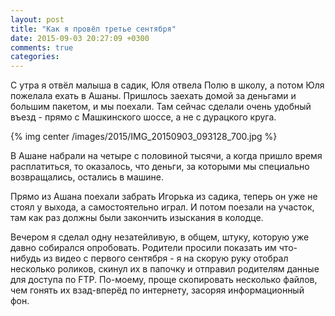 ```yaml
---
layout: post
title: "Как я провёл третье сентября"
date: 2015-09-03 20:27:09 +0300
comments: true
categories: 
---
```

C утра я отвёл малыша в садик, Юля отвела Полю в школу, а потом Юля пожелала ехать в Ашаны. Пришлось заехать домой за деньгами и большим пакетом, и мы поехали. Там сейчас сделали очень удобный въезд - прямо с Машкинского шоссе, а не с дурацкого круга.

{% img center /images/2015/IMG_20150903_093128_700.jpg %}

В Ашане набрали на четыре с половиной тысячи, а когда пришло время расплатиться, то оказалось, что деньги, за которыми мы специально возвращались, остались в машине. 

Прямо из Ашана поехали забрать Игорька из садика, теперь он уже не стоял у выхода, а самостоятельно играл. И потом поезали на участок, там как раз должны были закончить изыскания в колодце.  



Вечером я сделал одну незатейливую, в общем, штуку, которую уже давно собирался опробовать. Родители просили показать им что-нибудь из видео с первого сентября - я на скорую руку отобрал несколько роликов, скинул их в папочку и отправил родителям данные для доступа по FTP. По-моему, проще скопировать несколько файлов, чем гонять их взад-вперёд по интернету, засоряя информационный фон.